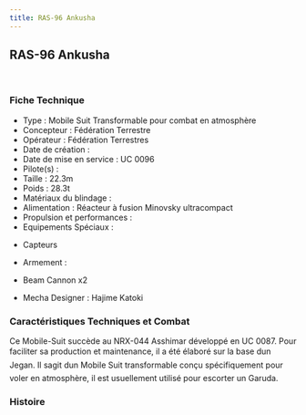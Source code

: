 ```yaml
---
title: RAS-96 Ankusha
---
```


RAS-96 Ankusha
--------------

 


### Fiche Technique


- Type : Mobile Suit Transformable pour combat en atmosphère  
- Concepteur : Fédération Terrestre  
- Opérateur : Fédération Terrestres  
- Date de création :   
- Date de mise en service : UC 0096  
- Pilote(s) :   
- Taille : 22.3m   
- Poids : 28.3t   
- Matériaux du blindage :   
- Alimentation : Réacteur à fusion Minovsky ultracompact  
- Propulsion et performances :   
- Equipements Spéciaux :


* Capteurs


- Armement :


* Beam Cannon x2


- Mecha Designer : Hajime Katoki


### Caractéristiques Techniques et Combat


Ce Mobile-Suit succède au NRX-044 Asshimar développé en UC 0087. Pour faciliter sa production et maintenance, il a été élaboré sur la base dun Jegan. Il sagit dun Mobile Suit transformable conçu spécifiquement pour voler en atmosphère, il est usuellement utilisé pour escorter un Garuda.


### Histoire


 

